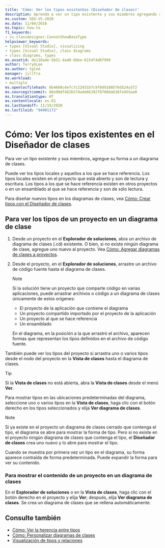```yaml
---
title: 'Cómo: Ver los tipos existentes (Diseñador de clases)'
description: Aprenda a ver un tipo existente y sus miembros agregando su forma a un diagrama de clases.
ms.custom: SEO-VS-2020
ms.date: 11/04/2016
ms.topic: how-to
f1_keywords:
- vs.classdesigner.CannotShowBaseType
helpviewer_keywords:
- types [Visual Studio], visualizing
- types [Visual Studio], class diagrams
- class diagrams, types
ms.assetid: de110a4e-5b51-4a40-9dee-615df4d8f999
author: TerryGLee
ms.author: tglee
manager: jillfra
ms.workload:
- multiple
ms.openlocfilehash: 6b4660c4efc7c22431b7c9f0d9180576d524a372
ms.sourcegitcommit: 86e98df462b574ade66392f8760da638fe455aa0
ms.translationtype: HT
ms.contentlocale: es-ES
ms.lasthandoff: 11/19/2020
ms.locfileid: "94901172"
---
```

# <a name="how-to-view-existing-types-in-class-designer"></a>Cómo: Ver los tipos existentes en el Diseñador de clases

Para ver un tipo existente y sus miembros, agregue su forma a un diagrama de clases.

Puede ver los tipos locales y aquellos a los que se hace referencia. Los tipos locales existen en el proyecto que está abierto y son de lectura y escritura. Los tipos a los que se hace referencia existen en otros proyectos o en un ensamblado al que se hace referencia y son de sólo lectura.

Para diseñar nuevos tipos en los diagramas de clases, vea [Cómo: Crear tipos con el Diseñador de clases](how-to-create-types.md).

## <a name="to-see-types-in-a-project-on-a-class-diagram"></a>Para ver los tipos de un proyecto en un diagrama de clase

1. Desde un proyecto en el **Explorador de soluciones**, abra un archivo de diagrama de clases (.cd) existente. O bien, si no existe ningún diagrama de clase, agregue uno nuevo al proyecto. Vea [Cómo: Agregar diagramas de clases a proyectos](how-to-add-class-diagrams-to-projects.md).

2. Desde el proyecto, en el **Explorador de soluciones**, arrastre un archivo de código fuente hasta el diagrama de clases.

    > [!NOTE]
    > Si la solución tiene un proyecto que comparte código en varias aplicaciones, puede arrastrar archivos o código a un diagrama de clases únicamente de estos orígenes:
    >
    > - El proyecto de la aplicación que contiene el diagrama
    > - Un proyecto compartido importado por el proyecto de la aplicación
    > - Un proyecto al que se hace referencia
    > - Un ensamblado

    En el diagrama, en la posición a la que arrastró el archivo, aparecen formas que representan los tipos definidos en el archivo de código fuente.

También puede ver los tipos del proyecto si arrastra uno o varios tipos desde el nodo del proyecto en la **Vista de clases** hasta el diagrama de clases.

> [!TIP]
> Si la **Vista de clases** no está abierta, abra la **Vista de clases** desde el menú **Ver**.

Para mostrar tipos en las ubicaciones predeterminadas del diagrama, seleccione uno o varios tipos en la **Vista de clases**, haga clic con el botón derecho en los tipos seleccionados y elija **Ver diagrama de clases**.

> [!NOTE]
> Si ya existe en el proyecto un diagrama de clases cerrado que contenga el tipo, el diagrama se abre para mostrar la forma de tipo. Pero si no existe en el proyecto ningún diagrama de clases que contenga el tipo, el **Diseñador de clases** crea uno nuevo y lo abre para mostrar el tipo.

Cuando se muestra por primera vez un tipo en el diagrama, su forma aparece contraída de forma predeterminada. Puede expandir la forma para ver su contenido.

### <a name="to-display-the-contents-of-a-project-in-a-class-diagram"></a>Para mostrar el contenido de un proyecto en un diagrama de clases

En el **Explorador de soluciones** o en la **Vista de clases**, haga clic con el botón derecho en el proyecto y elija **Ver**; después, elija **Ver diagrama de clases**. Se crea un diagrama de clases que se rellena automáticamente.

## <a name="see-also"></a>Consulte también

- [Cómo: Ver la herencia entre tipos](how-to-view-inheritance-between-types.md)
- [Cómo: Personalizar diagramas de clases](how-to-customize-class-diagrams.md)
- [Visualización de tipos y relaciones](designing-and-viewing-classes-and-types.md)
